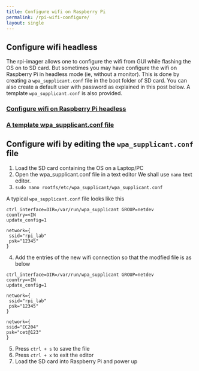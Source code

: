 ```yaml
---
title: Configure wifi on Raspberry Pi 
permalink: /rpi-wifi-configure/
layout: single
---
```


## Configure wifi headless
The rpi-imager allows one to configure the wifi from GUI while flashing the OS on to SD card. But sometimes you may have configure the wifi on Raspberry Pi in headless mode (ie, without a monitor). This is done by creating a ```wpa_supplicant.conf``` file in the boot folder of SD card. You can also create a default user with password as explained in this post below. A template ```wpa_supplicant.conf``` is also provided.
### <a href="https://jim79.github.io/assets/configure_wifi_raspberrypi_headless.pdf">Configure wifi on Raspberry Pi headless</a>


### <a href="https://jim79.github.io/assets/wpa_supplicant.conf">A template wpa_supplicant.conf file</a>


## Configure wifi by editing the ```wpa_supplicant.conf``` file
1. Load the SD card containing the OS on a Laptop/PC
2. Open the wpa_supplicant.conf file in a text editor We shall use ```nano``` text editor.
3. ```sudo nano rootfs/etc/wpa_supplicant/wpa_supplicant.conf```

A typical ```wpa_supplicant.conf``` file looks like this

```
ctrl_interface=DIR=/var/run/wpa_supplicant GROUP=netdev
country=<IN
update_config=1

network={
 ssid="rpi_lab"
 psk="12345"
}

```

4. Add the entries of the new wifi connection so that the modfied file is as below

```
ctrl_interface=DIR=/var/run/wpa_supplicant GROUP=netdev
country=<IN
update_config=1

network={
 ssid="rpi_lab"
 psk="12345"
}

network={
ssid="EC204"
psk="cet@123"
}

```
5. Press ```ctrl + s``` to save the file
6. Press ```ctrl + x``` to exit the editor
7. Load the SD card into Raspberry Pi and power up

